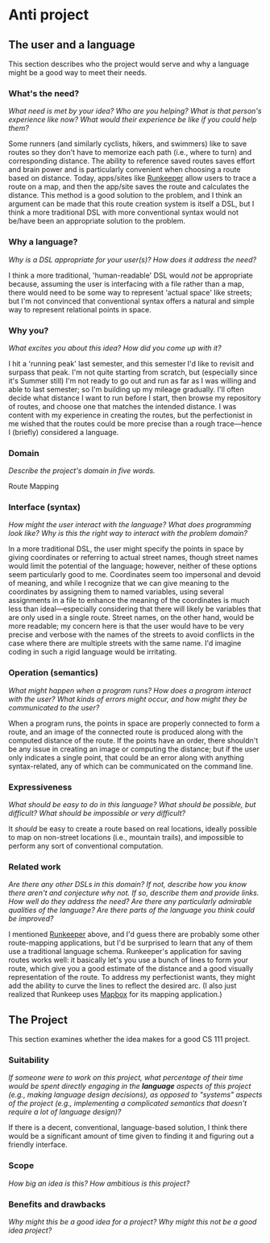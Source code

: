 # Anti project


## The user and a language
This section describes who the project would serve and why a language might be a
good way to meet their needs.


### What's the need?
_What need is met by your idea? Who are you helping? What is that person's
experience like now? What would their experience be like if you could help 
them?_

Some runners (and similarly cyclists, hikers, and swimmers) like to save routes so they don't have to memorize
each path (i.e., where to turn) and corresponding distance.
The ability to reference saved routes saves effort and brain power
and is particularly convenient when choosing a route based on distance.
Today, apps/sites like [Runkeeper] allow users to trace a route on a map,
and then the app/site saves the route and calculates the distance.
This method is a good solution to the problem, and I think an argument can be made that this route creation system is itself a DSL,
but I think a more traditional DSL with more conventional syntax would not be/have been an appropriate solution to the problem.


### Why a language?
_Why is a DSL appropriate for your user(s)? How does it address the need?_

I think a more traditional, 'human-readable' DSL would _not_ be appropriate because,
assuming the user is interfacing with a file rather than a map,
there would need to be some way to represent 'actual space' like streets;
but I'm not convinced that conventional syntax offers a natural and simple way to represent relational points in space.


### Why you?
_What excites you about this idea? How did you come up with it?_

I hit a 'running peak' last semester, and this semester I'd like to revisit and surpass that peak.
I'm not quite starting from scratch, but (especially since it's Summer still) I'm not ready to go out
and run as far as I was willing and able to last semester;
so I'm building up my mileage gradually. I'll often decide what distance I want to run before I start,
then browse my repository of routes, and choose one that matches the intended distance.
I was content with my experience in creating the routes,
but the perfectionist in me wished that the routes could be more precise
than a rough trace&mdash;hence I (briefly) considered a language.


### Domain
_Describe the project's domain in five words._

Route Mapping


### Interface (syntax)
_How might the user interact with the language? What does programming look 
like? Why is this the right way to interact with the problem domain?_ 

In a more traditional DSL, the user might specify the points in space by giving coordinates or referring to actual street names,
though street names would limit the potential of the language;
however, neither of these options seem particularly good to me.
Coordinates seem too impersonal and devoid of meaning,
and while I recognize that we can give meaning to the coordinates by assigning them to named variables,
using several assignments in a file to enhance the meaning of the coordinates is much less than ideal&mdash;especially
considering that there will likely be variables that are only used in a single route.
Street names, on the other hand, would be more readable; my concern here
is that the user would have to be very precise and verbose
with the names of the streets to avoid conflicts in the case where there are multiple streets with the same name.
I'd imagine coding in such a rigid language would be irritating.


### Operation (semantics)
_What might happen when a program runs? How does a program interact with the
user? What kinds of errors might occur, and how might they be communicated to
the user?_

When a program runs, the points in space are properly connected to form a route,
and an image of the connected route is produced along with the computed distance of the route. If the points have an order, there shouldn't be any issue in creating an image or computing the distance; but if the user only indicates a single point, that could be an error along with anything syntax-related, any of which can be communicated on the command line.


### Expressiveness
_What should be easy to do in this language? What should be possible, but
difficult? What should be impossible or very difficult?_

It _should_ be easy to create a route based on real locations,
ideally possible to map on non-street locations (i.e., mountain trails),
and impossible to perform any sort of conventional computation.


### Related work
_Are there any other DSLs in this domain? If not, describe how you know there
aren't and conjecture why not. If so, describe them and provide links. How well 
do they address the need? Are there any particularly admirable qualities of the
language? Are there parts of the language you think could be improved?_

I mentioned [Runkeeper] above, and I'd guess there are probably some other route-mapping applications,
but I'd be surprised to learn that any of them use a traditional language schema. Runkeeper's application for saving routes works well: it basically let's you use a bunch of lines to form your route, which give you a good estimate of the distance and a good visually representation of the route. To address my perfectionist wants, they might add the ability to curve the lines to reflect the desired arc. (I also just realized that Runkeep uses [Mapbox] for its mapping application.)


## The Project
This section examines whether the idea makes for a good CS 111 project.


### Suitability
_If someone were to work on this project, what percentage of their time would be
spent directly engaging in the **language** aspects of this project (e.g.,
making language design decisions), as opposed to "systems" aspects of the
project (e.g., implementing a complicated semantics that doesn't require a lot
of language design)?_

If there is a decent, conventional, language-based solution, I think there would be a significant amount of time given to finding it and figuring out a friendly interface.


### Scope
_How big an idea is this? How ambitious is this project?_


### Benefits and drawbacks
_Why might this be a good idea for a project? Why might this not be a good idea 
project?_


[Runkeeper]: https://runkeeper.com
[Mapbox]: https://www.mapbox.com/
